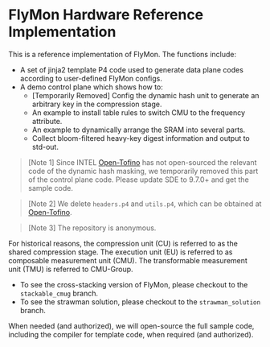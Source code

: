 # FlyMon Hardware Reference Implementation

This is a reference implementation of FlyMon. The functions include:
* A set of jinja2 template P4 code used to generate data plane codes according to user-defined FlyMon configs.
* A demo control plane which shows how to:
    * [Temporarily Removed] Config the dynamic hash unit to generate an arbitrary key in the compression stage. 
    * An example to install table rules to switch CMU to the frequency attribute.
    * An example to dynamically arrange the SRAM into several parts.
    * Collect bloom-filtered heavy-key digest information and output to std-out.

> [Note 1] Since INTEL [Open-Tofino](https://github.com/barefootnetworks/Open-Tofino/tree/master/p4-examples/p4_16_programs/tna_dyn_hashing) has not open-sourced the relevant code of the dynamic hash masking, we temporarily removed this part of the control plane code. Please update SDE to 9.7.0+ and get the sample code.

> [Note 2] We delete `headers.p4` and `utils.p4`, which can be obtained at [Open-Tofino](https://github.com/barefootnetworks/Open-Tofino/tree/master/p4-examples/p4_16_programs/tna_dyn_hashing).

> [Note 3] The repository is anonymous.

For historical reasons, the compression unit (CU) is referred to as the shared compression stage. The execution unit (EU) is referred to as composable measurement unit (CMU). The transformable measurement unit (TMU) is referred to CMU-Group.

* To see the cross-stacking version of FlyMon, please checkout to the `stackable_cmug` branch.
* To see the strawman solution, please checkout to the `strawman_solution` branch.

When needed (and authorized), we will open-source the full sample code, including the compiler for template code, when required (and authorized).
